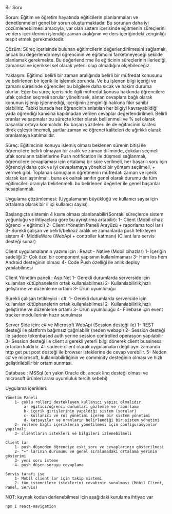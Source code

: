  Bir Soru
 
 Sorun: 
    Eğitim ve öğretim hayatında eğiticilerin planlanmaları ve denetlenmeleri genel bir sorun oluşturmaktadır. Bu sorunun daha iyi çözümlenebilmesi amacıyla, var olan sistem içerisinde eğitmenin süreçlerini ve ders içeriklerinin işlendiği zaman aralığının ve ders içeriğindeki zenginliği tespit etmek gerekmektedir.

 Çözüm:
    Süreç içerisinde bulunan eğitimcilerin değerlendirilmesini sağlamak, ancak bu değerlendirmeyi öğrencinin ve  eğitimcini farketmeyeceği şekilde planlamak gerekmekte. Bu değerlendirme ile eğiticinin süreçlerinin ilerlediği, zamansal ve içeriksel sel olarak yeterli olup olmadığını ölçebileceğiz.
 
 Yaklaşım:
    Eğitimci belirli bir zaman aralığında belirli bir müfredat konusunu ve belirlenen bir içerik ile işlemek zorunda. Ve bu işlenen bilgi içeriği ve zamanı süresinde öğrenciler bu bilgilere daha sıcak ve hakim duruma olurlar. Eğer bu süreç içerisinde ilgili müfredat konusu hakkında öğrencilere ufak çokdan seçmeli sorular yöneltirsek, alınan cevaplara bağlı olarak konunun işlenip işlenmediği, içeriğinin zenginliği hakkına fikir sahibi olabiliriz.
    Tabiki burada her öğrencinin anlatılan her bilgiyi kavrayabildiği yada öğrendiği kanısına kapılmadan verilen cevaplar değerlendirilmeli. Belirli oranlar ve sapmalar bu süreçte kriter olarak belilenmeli ve % sel olarak başarılar ortaya konmalıdır. Bu başarı yüzdeleri ile de eğitmcinin kalitesi direk eşleştirilmemeli, şartlar zaman ve öğrenci kaliteleri de ağırlıklı olarak oranlamaya katılmalıdır.

 Süreç: 
    Eğitimcinin konuyu işlemiş olması beklenen sürenin bitişi ile öğrencilere belirli olmayan bir aralık ve zaman diliminde, çokdan seçmeli ufak soruların tabletlerine Push notification ile düşmesi sağlanmalı, öğrencilere cevaplaması için ortalama bir süre verilmeli, her başarılı soru için öğrenciyi daha çok ve iyi cevaplamaya yöneltici bir yöntem seçilmeli, + vermek gibi. Toplanan sonuçların öğretmenin müfredatı zaman ve içerik olarak karılaştırılmalı. buna ek oalrak sınıfın genel olarak durumu da tüm eğitimcileri oranıyla belirlenmeli. bu belirlenen değerler ile genel başarılar hesaplanmalı.

Uygulama çözümlemesi: (Uygulamanın büyüklüğü ve kullanıcı sayısı için ortalama olarak bir il içi kullanıcı sayısı)

Başlangıçta sistemin 4 ksımı olması planlanabilir(Sonraki süreçlerde sistem yoğunluğu ve ihtiyaçlara göre bu ayrıştırma artabilir):
    1- Client (Mobil cihaz öğrenci + eğitimci)
    2- Client (Yönetim Paneli Arayüzü + raporlama tool ları)
    3- Sürekli çalışan ve belirli/belirsiz aralık ve zamanlarda push tetikleyen sistem
    4- MiddleWare (WebApi + controller katmanı) (Client lara servis desteği sunar)

Client uygulamalarının yazımı için : React - Native (Mobil cihazlar) 
    1- İçeriğin sadeliği
    2- Çok özel bir component yapısının kullanılmaması
    3- Hem Ios hem  Android desteğinin olması
    4- Code Push özelliği ile anlık deploy yapılabilmesi

 Client Yönetim paneli : Asp.Net 
    1- Gerekli durumlarda serverside için kullanılan kütüphanelerin ortak kullanılabilmesi
    2- Kullanılabilirlik,hızlı geliştirme ve düzenleme ortamı
    3- Ürün uyumluluğu

Sürekli çalışan tetikleyici : c# 
    1- Gerekli durumlarda serverside için kullanılan kütüphanelerin ortak kullanılabilmesi
    2- Kullanılabilirlik,hızlı geliştirme ve düzenleme ortamı
    3- Ürün uyumluluğu
    4- Firebase için event tracker modullerinin hazır sunulması

Server Side için: c# ve Microsoft WebApi (Session desteği ile)
    1- REST desteği ile platform bağımsız çağrılabilir (neden webapi)
    2- Session desteği ile sadece tokenbased auth yerine session controlled operasyon yapılabilir
    3- Session desteği ile client a gerekli yeterli bilgi dönerek client bussiness ortadan kaldırlır.
    4- sadece client olarak uygulamaları değil aynı zamanda http get put post desteği ile browser isteklerine de cevap verebilir.
    5- Neden c# ve microsoft, kullanılabilirliğinin ve comminity desteğinin olması ve hızlı geliştirilebilir bir ortam sunması.

Database : MSSql (en yakın Oracle db, ancak linq desteği olması ve microsoft ürünleri arası uyumluluk tercih sebebi)

Uygulama içerikleri:

    Yönetim Paneli 
        1- çoklu rolleri destekleyen kullanıcı yapısı olmalıdır. 
            a- eğitici/öğrenci durumları gözlemle ve raporlama
            b- içerik girişlerinin yapıldığı sistem (sorular)
            c- kullanıcı ve rol yönetimi içeren bir sistem yönetimi
            d- katsayılar ve oranların belirlendiği bir sistem yönetimi
        2- rollere bağlı içeriklerin yönetilmesi için configurasyonlar yapılmalı
        3- clientların istekleri ve bilgileri izlenebilmeli

    Client lar 
        1- push düşmeden öğrenciye eski soru ve cevaplarının gösterilmesi
        2- "+" larının durumunu ve genel sıralamadaki ortalama yerinin gösterimi
        3- yeni soru isteme
        4- push düşen soruyu cevaplama

    Servis tarafı ise 
        1- Mobil client lar için takip sistemi
        2- tüm istemcilere isteklerini cevabının sunulması (Mobil Client, Panel, Servis)
        
NOT:  kaynak kodun derlenebilmesi için aşağıdaki kurulama ihtiyaç var 

    npm i react-navigation


